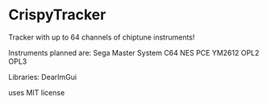 # CrispyTracker
 Tracker with up to 64 channels of chiptune instruments!

Instruments planned are:
	Sega Master System
	C64
	NES
	PCE
	YM2612
	OPL2
	OPL3

Libraries:
	DearImGui

uses MIT license